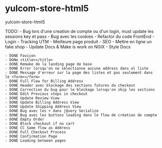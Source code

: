 yulcom-store-html5
==================

yulcom-store-html5


TODO:
	- Bug lors d'une creation de compte ou d'un login, must update les sessions key et pass
	- Bug avec les cookies
	- Refactor du code FrontEnd
	- Login
	- Tracking UTM
	- Meilleure page produit
	- SEO
	- Mettre en ligne un fake shop
	- Update Docs & Make is work on NGIX
	- Style Docs

	- DONE Favicon
	- DONe <title></title>
	- DONE Remake de la landing page de base
	- DONE Error lorsqu'on ne sélectionne aucune address dans al liste
	- DONE Message d'erreur sur la page des listes et pas seulement dans le <form></form>
	- DONE Full Flow for Billing Address
	- DONE Header avec blockage des sections futures du checkout
	- DONE Correction du bug pour le blockage lorsqu'on skip les sections
	- DONE Edit Previous steps in checkout
	- DONE Update Review View
	- DONE Update Billing Address View
	- DONE Update Shipping Address View
	- DONE Bug avec les + dans jQuery Serialize
	- DONE Bug avec les buttons loading dans le flow de création de compte
	- DONE Empty Order
	- DONE Block checkout if no cart
	- DONE CC Same flow as Address
	- DONE Full Checkout Process
	- DONE Confirmation Page
	- DONE Loading between pages
